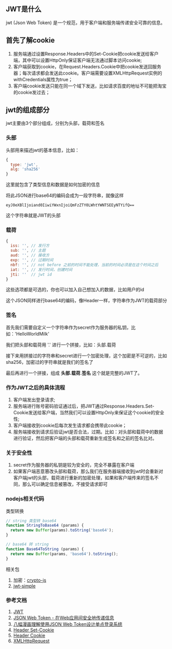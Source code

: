 ## JWT是什么
jwt (Json Web Token) 是一个规范，用于客户端和服务端传递安全可靠的信息。

## 首先了解cookie
1. 服务端通过设置Response.Headers中的Set-Cookie把cookie发送给客户端，其中可以设置HttpOnly保证客户端无法通过脚本访问cookie;
2. 客户端获取到cookie，在Request.Headers.Cookie中把cookie发送回服务器；每次请求都会发送此cookie。客户端需要设置XMLHttpRequest实例的withCredentials属性为true；
3. 客户端cookie发送只能在同一个域下发送，比如请求百度的地址不可能把淘宝的cookie发过去；

## jwt的组成部分
jwt主要由3个部分组成，分别为头部，载荷和签名
### 头部
头部用来描述jwt的基本信息，比如：
````javascript
{
  type: 'jwt',
  alg: 'sha256'
}
````
这里就包含了类型信息和数据是如何加密的信息

将此JSON进行base64的编码会成为一段字符串，就像这样
```
eyJ0eXBlIjoiand0IiwiYWxnIjoiQmFzZTY0LWhtYWNTSEEyNTYifQ==
```
这个字符串就是JWT的头部

### 载荷
````javascript
{
  iss: '', // 发行方
  sub: '', // 主题
  aud: '', // 接收方 
  exp: '', // 过期时间
  nbf: '', // not before 之前的时间不能处理，当前的时间必须是在这个时间之后
  iat: '', // 发行时间，创建时间
  jti: ''  // jwt id
}
````
这些选项都是可选的，你也可以加入自己想加入的数据，比如用户的id

这个JSON同样进行base64的编码，像Header一样，字符串作为JWT的载荷部分

### 签名
首先我们需要自定义一个字符串作为secret作为服务器的私钥，比如：'HelloWorldMilk'

我们把头部和载荷用 '.' 进行一个拼接，比如：头部.载荷

接下来用拼接过的字符串和secret进行一个加密处理，这个加密是不可逆的，比如sha256，加密过的字符串就是我们的签名了

最后再进行一个拼接，组成 **头部.载荷.签名** 这个就是完整的JWT了。

### 作为JWT之后的具体流程
1. 客户端发出登录请求;
2. 服务端进行账号密码验证通过后，把JWT通过Response.Headers.Set-Cookie发送给客户端，当然我们可以设置HttpOnly来保证这个cookie的安全性;
3. 客户端接收到cookie后每次发生请求都会携带此cookie；
4. 服务端接收到请求后验证jwt是否合法，过期。比如：对头部和载荷中的数据进行验证，然后把客户端的头部和载荷重新生成签名和之前的签名比对。

### 关于安全性
1. secret作为服务器的私钥是较为安全的，完全不暴露在客户端
2. 如果客户端恶意篡改头部和载荷，那么我们在服务器端接收到jwt时会重新对客户端jwt的头部，载荷进行重新的加密处理，如果和客户端传来的签名不同，那么可以确定信息被篡改，不接受请求即可

### nodejs相关代码
类型转换
````javascript
// string 类型转 base64
function StringToBase64 (params) {
  return new Buffer(params).toString('base64');
}

// base64 转 string
function Base64ToString (params) {
  return new Buffer(params, 'base64').toString();
}
````
相关包
1. 加密：[crypto-js](https://github.com/brix/crypto-js)
2. [jwt-simple](https://github.com/hokaccha/node-jwt-simple)

### 参考文档
1. [JWT](https://tools.ietf.org/html/draft-ietf-oauth-json-web-token-32)
2. [JSON Web Token - 在Web应用间安全地传递信息](http://blog.leapoahead.com/2015/09/06/understanding-jwt/)
3. [八幅漫画理解使用JSON Web Token设计单点登录系统](http://blog.leapoahead.com/2015/09/07/user-authentication-with-jwt/)
4. [Header Set-Cookie](https://developer.mozilla.org/zh-CN/docs/Web/HTTP/Headers/Set-Cookie)
5. [Header Cookie](https://developer.mozilla.org/zh-CN/docs/Web/HTTP/Headers/Cookie)
6. [XMLHttpRequest](https://developer.mozilla.org/zh-CN/docs/Web/API/XMLHttpRequest)

